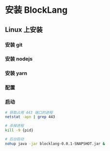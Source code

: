 # 安装 BlockLang

## Linux 上安装

### 安装 git

### 安装 nodejs

### 安装 yarn

### 配置

### 启动

```sh
# 获取占用 443 端口的进程
netstat -apn | grep 443

# 杀掉进程
kill -9 {pid}

# 后台启动
nohup java -jar blocklang-0.0.1-SNAPSHOT.jar &
```